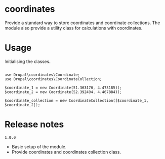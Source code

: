 # coordinates #

Provide a standard way to store coordinates and coordinate collections.
The module also provide a utility class for calculations with coordinates.

# Usage #

Initialising the classes.
 
```

use Drupal\coordinates\Coordinate;
use Drupal\coordinates\CoordinateCollection;

$coordinate_1 = new Coordinate(51.363176, 4.473185));
$coordinate_2 = new Coordinate(52.392404, 4.467884));

$coordinate_collection = new CoordinateCollection([$coordinate_1, $coordinate_2]);

```

# Release notes #

`1.0.0`
* Basic setup of the module.
* Provide coordinates and coordinates collection class.
